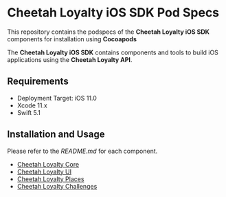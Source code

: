 # Cheetah Loyalty iOS SDK Pod Specs

This repository contains the podspecs of the **Cheetah Loyalty iOS SDK** components for installation using **Cocoapods**

The **Cheetah Loyalty iOS SDK** contains components and tools to build iOS applications using the **Cheetah Loyalty API**.

## Requirements
* Deployment Target: iOS 11.0
* Xcode 11.x
* Swift 5.1

## Installation and Usage

Please refer to the *README.md* for each component.

* [Cheetah Loyalty Core]
* [Cheetah Loyalty UI]
* [Cheetah Loyalty Places]
* [Cheetah Loyalty Challenges]

[Cheetah Loyalty Core]: https://github.com/LoyalSphere/cheetah-loyalty-ios-sdk-releases/blob/master/CheetahLoyaltyCore/README.md
[Cheetah Loyalty UI]: https://github.com/LoyalSphere/cheetah-loyalty-ios-sdk-releases/blob/master/CheetahLoyaltyUI/README.md
[Cheetah Loyalty Places]: https://github.com/LoyalSphere/cheetah-loyalty-ios-sdk-releases/blob/master/CheetahLoyaltyPlaces/README.md
[Cheetah Loyalty Challenges]: https://github.com/LoyalSphere/cheetah-loyalty-ios-sdk-releases/blob/master/CheetahLoyaltyChallenges/README.md